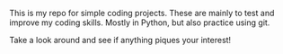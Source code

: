 This is my repo for simple coding projects. These are mainly to test and improve my coding skills. Mostly in Python, but also practice using git.

Take a look around and see if anything piques your interest!